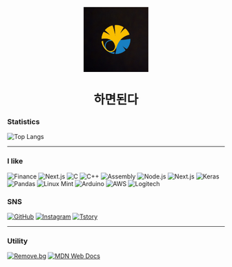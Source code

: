<div align="center">
  <img src="https://github.com/KMSstudio/KMSstudio/blob/main/image/profile.jpg?raw=true" width="150" alt="Profile Image">
  <h1>하면된다</h1>
</div>

### Statistics
![Top Langs](https://github-readme-stats.vercel.app/api/top-langs/?username=KMSstudio&layout=compact&langs_count=10)

---

### I like
![Finance](https://img.shields.io/badge/Finance-FFD700?style=for-the-badge&logo=bitcoin&logoColor=black)
![Next.js](https://img.shields.io/badge/security-000000?style=for-the-badge&logo=openaccess&logoColor=ffffff)
![C](https://img.shields.io/badge/C_lang-A8B9CC?style=for-the-badge&logo=c&logoColor=white)
![C++](https://img.shields.io/badge/Cxx-00599C?style=for-the-badge&logo=cplusplus&logoColor=white)
![Assembly](https://img.shields.io/badge/Assembly-383838?style=for-the-badge&logo=assemblyScript&logoColor=white)
![Node.js](https://img.shields.io/badge/Node.js-339933?style=for-the-badge&logo=nodedotjs&logoColor=white)
![Next.js](https://img.shields.io/badge/Next.js-000000?style=for-the-badge&logo=nextdotjs&logoColor=white)
![Keras](https://img.shields.io/badge/Keras-D00000?style=for-the-badge&logo=keras&logoColor=white)
![Pandas](https://img.shields.io/badge/Pandas-150458?style=for-the-badge&logo=pandas&logoColor=white)
![Linux Mint](https://img.shields.io/badge/Linux_Mint-6B9E25?style=for-the-badge&logo=linuxmint&logoColor=white)
![Arduino](https://img.shields.io/badge/Arduino-00979D?style=for-the-badge&logo=arduino&logoColor=white)
![AWS](https://img.shields.io/badge/Amazon_Web_Services-0A182C?style=for-the-badge&logo=amazonwebservices&logoColor=FF9908)
![Logitech](https://img.shields.io/badge/Logitech-38FADF?style=for-the-badge&logo=logitech&logoColor=000000)



### SNS
[![GitHub](https://img.shields.io/badge/GitHub-181717?style=for-the-badge&logo=github&logoColor=white)](https://github.com/KMSstudio)
[![Instagram](https://img.shields.io/badge/Instagram-E4405F?style=for-the-badge&logo=instagram&logoColor=white)](https://www.instagram.com/clever.kang)
[![Tstory](https://img.shields.io/badge/Tstory-white?style=for-the-badge&logo=telefonica&logoColor=black)](https://kms-program.tistory.com/)

---

### Utility
[![Remove.bg](https://img.shields.io/badge/Remove.bg-6C6C6C?style=for-the-badge&logo=removedotbg&logoColor=white)](https://www.remove.bg/ko/)
[![MDN Web Docs](https://img.shields.io/badge/MDN_Web_Docs-000000?style=for-the-badge&logo=mdnwebdocs&logoColor=white)](https://developer.mozilla.org/ko/)
